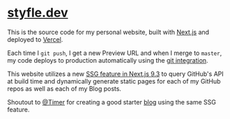 # [styfle.dev](https://styfle.dev)

This is the source code for my personal website, built with [Next.js](https://nextjs.org) and deployed to [Vercel](http://vercel.com).

Each time I `git push`, I get a new Preview URL and when I merge to `master`, my code deploys to production automatically using the [git integration](https://vercel.com/github).

This website utilizes a new [SSG feature in Next.js 9.3](https://nextjs.org/blog/next-9-3#next-gen-static-site-generation-ssg-support) to query GitHub's API at build time and dynamically generate static pages for each of my GitHub repos as well as each of my Blog posts.

Shoutout to [@Timer](https://github.com/Timer) for creating a good starter [blog](https://github.com/Timer/blog) using the same SSG feature.
